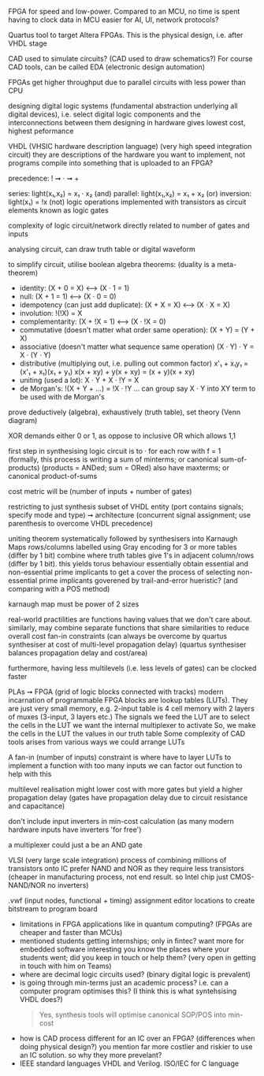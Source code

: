 <!-- SPDX-License-Identifier: zlib-acknowledgement -->

FPGA for speed and low-power.
Compared to an MCU, no time is spent having to clock data in
MCU easier for AI, UI, network protocols?

Quartus tool to target Altera FPGAs. 
This is the physical design, i.e. after VHDL stage

CAD used to simulate circuits? (CAD used to draw schematics?)
For course CAD tools, can be called EDA (electronic design automation)

FPGAs get higher throughput due to parallel circuits with less power than CPU

designing digital logic systems (fundamental abstraction underlying all digital devices), 
i.e. select digital logic components and the interconnections between them
designing in hardware gives lowest cost, highest peformance 

VHDL (VHSIC hardware description language) (very high speed integration circuit)
they are descriptions of the hardware you want to implement, not programs
compile into something that is uploaded to an FPGA?

precedence: ! ➞ · ➞ +

series: light(x₁,x₂) = x₁ · x₂ (and)
parallel: light(x₁,x₂) = x₁ + x₂ (or)
inversion: light(x₁) = !x (not)
logic operations implemented with transistors as circuit elements known as logic gates

complexity of logic circuit/network directly related to number of gates and inputs

analysing circuit, can draw truth table or digital waveform 

to simplify circuit, utilise boolean algebra theorems:
(duality is a meta-theorem)
- identity: (X + 0 = X) ⟷ (X · 1 = 1)
- null: (X + 1 = 1) ⟷ (X · 0 = 0)
- idempotency (can just add duplicate): (X + X = X) ⟷ (X · X = X)
- involution: !(!X) = X
- complementarity: (X + !X = 1) ⟷ (X · !X = 0)
- commutative (doesn't matter what order same operation): (X + Y) = (Y + X)
- associative (doesn't matter what sequence same operation) (X · Y) · Y = X · (Y · Y)
- distributive (multiplying out, i.e. pulling out common factor) 
x'₁ + x₁y₁ = (x'₁ + x₁)(x₁ + y₁)
x(x + xy) + y(x + xy) = (x + y)(x + xy)
- uniting (used a lot): X · Y + X · !Y = X 
- de Morgan's: !(X + Y + ...) = !X · !Y ...
can group say X · Y into XY term to be used with de Morgan's

prove deductively (algebra), exhaustively (truth table), set theory (Venn diagram)

XOR demands either 0 or 1, as oppose to inclusive OR which allows 1,1

first step in synthesising logic circuit is to · for each row with f = 1  
(formally, this process is writing a sum of minterms; or canonical sum-of-products)
(products = ANDed; sum = ORed)
also have maxterms; or canonical product-of-sums

cost metric will be (number of inputs + number of gates)

restricting to just synthesis subset of VHDL
entity (port contains signals; specify mode and type) ➞ 
architecture (concurrent signal assignment; use parenthesis to overcome VHDL precedence)

uniting theorem systematically followed by synthesisers into Karnaugh Maps
rows/columns labelled using Gray encoding for 3 or more tables (differ by 1 bit)
combine where truth tables give 1's in adjacent column/rows (differ by 1 bit). this yields torus behaviour
essentially obtain essential and non-essential prime implicants to get a cover
the process of selecting non-essential prime implicants goverened by trail-and-error hueristic? (and comparing with a POS method)

karnaugh map must be power of 2 sizes

real-world practilities are functions having values that we don't care about.
similarly, may combine separate functions that share similarities to reduce overall cost
fan-in constraints (can always be overcome by quartus synthesiser at cost of multi-level propagation delay)
(quartus synthesiser balances propagation delay and cost/area)

furthermore, having less multilevels (i.e. less levels of gates) can be clocked faster 

PLAs ➞ FPGA (grid of logic blocks connected with tracks) modern incarnation of programmable
FPGA blocks are lookup tables (LUTs). They are just very small memory, e.g. 2-input table is 4 cell memory with 2 layers of muxes (3-input, 3 layers etc.)
The signals we feed the LUT are to select the cells in the LUT we want the internal multiplexer to activate
So, we make the cells in the LUT the values in our truth table
Some complexity of CAD tools arises from various ways we could arrange LUTs

A fan-in (number of inputs) constraint is where have to layer LUTs to implement a function with too many inputs
we can factor out function to help with this

multilevel realisation might lower cost with more gates but yield a higher propagation delay
(gates have propagation delay due to circuit resistance and capacitance)

don't include input inverters in min-cost calculation 
(as many modern hardware inputs have inverters 'for free')

a multiplexer could just a be an AND gate

VLSI (very large scale integration) process of combining millions of transistors onto IC
prefer NAND and NOR as they require less transistors (cheaper in manufacturing process, not end result. so Intel chip just CMOS-NAND/NOR no inverters)


.vwf (input nodes, functional + timing)
assignment editor locations to create bitstream to program board


* limitations in FPGA applications like in quantum computing? (FPGAs are cheaper and faster than MCUs)
* mentioned students getting internships; only in fintec? want more for embedded software
interesting you know the places where your students went; did you keep in touch or help them?
(very open in getting in touch with him on Teams)
* where are decimal logic circuits used? (binary digital logic is prevalent)
* is going through min-terms just an academic process?
i.e. can a computer program optimises this?
(I think this is what syntehsising VHDL does?)
  > Yes, synthesis tools will optimise canonical SOP/POS into min-cost 
* how is CAD process different for an IC over an FPGA? (differences when doing physical design?)
you mention far more costlier and riskier to use an IC solution. so why they more prevelant?
* IEEE standard languages VHDL and Verilog. 
ISO/IEC for C language
